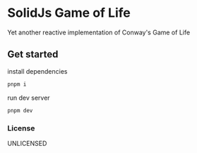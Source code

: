 # SolidJs Game of Life

Yet another reactive implementation of Conway's Game of Life

## Get started

install dependencies

```bash
pnpm i
```

run dev server

```
pnpm dev
```

### License

UNLICENSED
